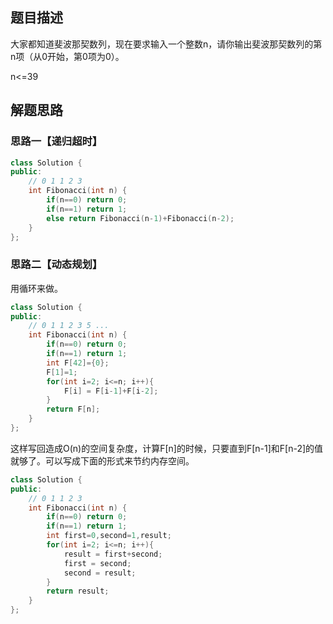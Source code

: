 ## 题目描述

大家都知道斐波那契数列，现在要求输入一个整数n，请你输出斐波那契数列的第n项（从0开始，第0项为0）。

n<=39

## 解题思路

### 思路一【递归超时】

```cpp
class Solution {
public:
    // 0 1 1 2 3
    int Fibonacci(int n) {
        if(n==0) return 0;
        if(n==1) return 1;
        else return Fibonacci(n-1)+Fibonacci(n-2);
    }
};
```

### 思路二【动态规划】

用循环来做。

```cpp
class Solution {
public:
    // 0 1 1 2 3 5 ...
    int Fibonacci(int n) {
        if(n==0) return 0;
        if(n==1) return 1;
        int F[42]={0};
        F[1]=1;
        for(int i=2; i<=n; i++){
            F[i] = F[i-1]+F[i-2];
        }
        return F[n];
    }
};
```

这样写回造成O(n)的空间复杂度，计算F[n]的时候，只要直到F[n-1]和F[n-2]的值就够了。可以写成下面的形式来节约内存空间。

```cpp
class Solution {
public:
    // 0 1 1 2 3
    int Fibonacci(int n) {
        if(n==0) return 0;
        if(n==1) return 1;
        int first=0,second=1,result;
        for(int i=2; i<=n; i++){
            result = first+second;
            first = second;
            second = result;
        }
        return result;
    }
};
```

